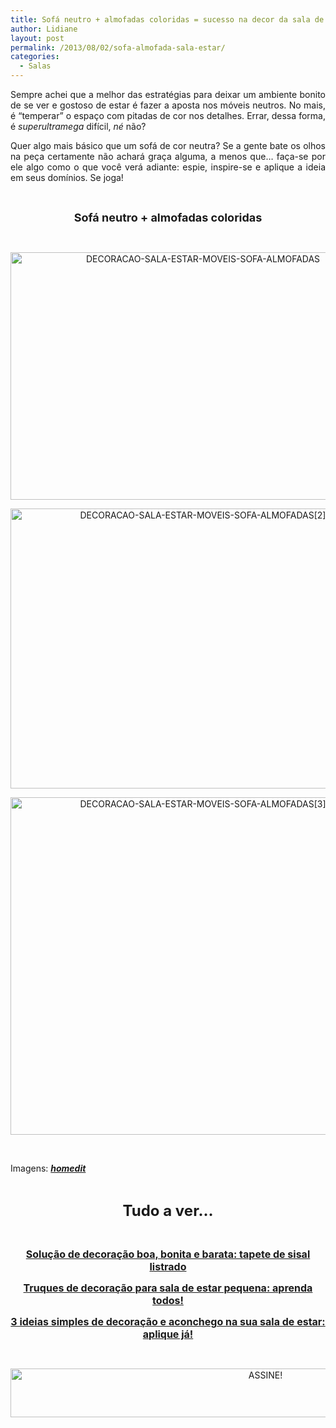 ```yaml
---
title: Sofá neutro + almofadas coloridas = sucesso na decor da sala de estar
author: Lidiane
layout: post
permalink: /2013/08/02/sofa-almofada-sala-estar/
categories:
  - Salas
---
```

<p style="text-align: justify;">
  Sempre achei que a melhor das estratégias para deixar um ambiente bonito de se ver e gostoso de estar é fazer a aposta nos móveis neutros. No mais, é “temperar” o espaço com pitadas de cor nos detalhes. Errar, dessa forma, é <em>superultramega</em> difícil, <em>né</em> não?
</p>

<p style="text-align: justify;" align="justify">
  Quer algo mais básico que um sofá de cor neutra? Se a gente bate os olhos na peça certamente não achará graça alguma, a menos que… faça-se por ele algo como o que você verá adiante: espie, inspire-se e aplique a ideia em seus domínios. Se joga!
</p>

&nbsp;

<p align="center">
  <strong><span style="font-size: large;">Sofá neutro + almofadas coloridas</span></strong>
</p>

&nbsp;

<p align="center">
  <a href="https://www.trololodemulher.com.br/2013/07/DECORACAO-SALA-ESTAR-MOVEIS-SOFA-ALMOFADAS.jpg"><img class="alignnone size-full wp-image-9681" src="https://www.trololodemulher.com.br/2013/07/DECORACAO-SALA-ESTAR-MOVEIS-SOFA-ALMOFADAS.jpg" alt="DECORACAO-SALA-ESTAR-MOVEIS-SOFA-ALMOFADAS" width="600" height="396" /></a>
</p>

<p align="center">
  <a href="https://www.trololodemulher.com.br/2013/07/DECORACAO-SALA-ESTAR-MOVEIS-SOFA-ALMOFADAS2.jpg"><img class="alignnone size-full wp-image-9682" src="https://www.trololodemulher.com.br/2013/07/DECORACAO-SALA-ESTAR-MOVEIS-SOFA-ALMOFADAS2.jpg" alt="DECORACAO-SALA-ESTAR-MOVEIS-SOFA-ALMOFADAS[2]" width="600" height="448" /></a>
</p>

<p align="center">
  <a href="https://www.trololodemulher.com.br/2013/07/DECORACAO-SALA-ESTAR-MOVEIS-SOFA-ALMOFADAS3.jpg"><img class="alignnone size-full wp-image-9683" src="https://www.trololodemulher.com.br/2013/07/DECORACAO-SALA-ESTAR-MOVEIS-SOFA-ALMOFADAS3.jpg" alt="DECORACAO-SALA-ESTAR-MOVEIS-SOFA-ALMOFADAS[3]" width="600" height="540" /></a>
</p>

&nbsp;

Imagens: **_<a href="http://www.homedit.com/" target="_blank" rel="noopener noreferrer">homedit</a>_**

&nbsp;

<p align="center">
  <strong><span style="font-size: x-large;">Tudo a ver…</span></strong>
</p>

&nbsp;

<p align="center">
  <a href="http://www.trololodemulher.com.br/2013/06/12/decoracao-barata-sala/"><strong><span style="font-size: medium;">Solução de decoração boa, bonita e barata: tapete de sisal listrado</span></strong></a>
</p>

<p align="center">
  <a href="http://www.trololodemulher.com.br/2012/10/10/decoracao-sala-estar-pequena/"><strong><span style="font-size: medium;">Truques de decoração para sala de estar pequena: aprenda todos!</span></strong></a>
</p>

<p align="center">
  <a href="http://www.trololodemulher.com.br/2012/08/03/ideias-decoracao-sala-estar/"><strong><span style="font-size: medium;">3 ideias simples de decoração e aconchego na sua sala de estar: aplique já!</span></strong></a>
</p>

&nbsp;

<p align="center">
  <a href="http://feedburner.google.com/fb/a/mailverify?uri=blogBichaFemea&loc=en_US" target="_blank" rel="noopener noreferrer"><img class="alignnone size-full wp-image-10439" src="https://www.trololodemulher.com.br/2014/09/ASSINE.png" alt="ASSINE!" width="800" height="78" /></a>
</p>